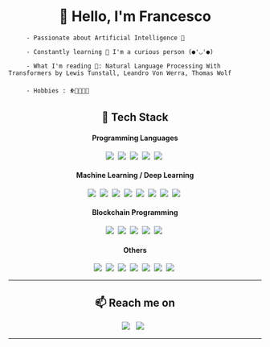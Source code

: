<h1 align="center"> 👋 Hello, I'm Francesco </h1>

<p align="center">
  <samp> 
    
         - Passionate about Artificial Intelligence 🤖
    
         - Constantly learning 📖 I'm a curious person (●'◡'●)
    
         - What I'm reading 📗: Natural Language Processing With Transformers by Lewis Tunstall, Leandro Von Werra, Thomas Wolf
    
         - Hobbies : ⛹️🏀🎶🧑‍🍳 
  </samp>
</p>

<h2 align="center"> 🔭 Tech Stack</h2>
<h4 align="center"> Programming Languages</h4>
<p align="center">
  <img src="https://img.shields.io/badge/python-3670A0?style=for-the-badge&logo=python&logoColor=ffdd54" />&nbsp;
  <img src="https://img.shields.io/badge/r-%23276DC3.svg?style=for-the-badge&logo=r&logoColor=white" />&nbsp;
  <img src="https://img.shields.io/badge/scala-%23DC322F.svg?style=for-the-badge&logo=scala&logoColor=white" />&nbsp;
  <img src="https://img.shields.io/badge/c++-%2300599C.svg?style=for-the-badge&logo=c%2B%2B&logoColor=white" />&nbsp;
  <img src="https://img.shields.io/badge/java-%23ED8B00.svg?style=for-the-badge&logo=java&logoColor=white" />&nbsp;
</p>

<h4 align="center"> Machine Learning / Deep Learning</h4>
<p align="center">
  <img src="https://img.shields.io/badge/PyTorch-%23EE4C2C.svg?style=for-the-badge&logo=PyTorch&logoColor=white" />&nbsp;
  <img src="https://img.shields.io/badge/TensorFlow-%23FF6F00.svg?style=for-the-badge&logo=TensorFlow&logoColor=white" />&nbsp;
  <img src="https://img.shields.io/badge/scikit--learn-%23F7931E.svg?style=for-the-badge&logo=scikit-learn&logoColor=white" />&nbsp;
  <img src="https://img.shields.io/badge/numpy-%23013243.svg?style=for-the-badge&logo=numpy&logoColor=white" />&nbsp;
  <img src="https://img.shields.io/badge/pandas-%23150458.svg?style=for-the-badge&logo=pandas&logoColor=white" />&nbsp;
  <img src="https://img.shields.io/badge/Plotly-%233F4F75.svg?style=for-the-badge&logo=plotly&logoColor=white" />&nbsp;
  <img src="https://img.shields.io/badge/SciPy-%230C55A5.svg?style=for-the-badge&logo=scipy&logoColor=%white" />&nbsp;
  <img src="https://img.shields.io/badge/opencv-%23white.svg?style=for-the-badge&logo=opencv&logoColor=white" />&nbsp;
</p>

<h4 align="center"> Blockchain Programming</h4>
<p align="center">
  <img src="https://img.shields.io/badge/Solidity-%23363636.svg?style=for-the-badge&logo=solidity&logoColor=white" />&nbsp;
  <img src="https://img.shields.io/badge/react-%2320232a.svg?style=for-the-badge&logo=react&logoColor=%2361DAFB" />&nbsp;
  <img src="https://img.shields.io/badge/web3.js-F16822?style=for-the-badge&logo=web3.js&logoColor=white" />&nbsp;
  <img src="https://img.shields.io/badge/html5-%23E34F26.svg?style=for-the-badge&logo=html5&logoColor=white" />&nbsp;
  <img src="https://img.shields.io/badge/css3-%231572B6.svg?style=for-the-badge&logo=css3&logoColor=white" />&nbsp;
</p>

<h4 align="center"> Others</h4>
<p align="center">
  <img src="https://img.shields.io/badge/flask-%23000.svg?style=for-the-badge&logo=flask&logoColor=white" />&nbsp;
  <img src="https://img.shields.io/badge/Qt-%23217346.svg?style=for-the-badge&logo=Qt&logoColor=white" />&nbsp;
  <img src="https://img.shields.io/badge/AWS-%23FF9900.svg?style=for-the-badge&logo=amazon-aws&logoColor=white" />&nbsp;
  <img src="https://img.shields.io/badge/GoogleCloud-%234285F4.svg?style=for-the-badge&logo=google-cloud&logoColor=white" />&nbsp;
  <img src="https://img.shields.io/badge/heroku-%23430098.svg?style=for-the-badge&logo=heroku&logoColor=white" />&nbsp;
  <img src="https://img.shields.io/badge/docker-%230db7ed.svg?style=for-the-badge&logo=docker&logoColor=white" />&nbsp;
  <img src="https://img.shields.io/badge/kubernetes-%23326ce5.svg?style=for-the-badge&logo=kubernetes&logoColor=white" />&nbsp;
</p>

<hr>

<h2  align="center">📫 Reach me on</h2>
<p align="center">
  <a target="_blank"href="https://www.linkedin.com/in/francesco-farinola-274b56184/"><img src="https://img.shields.io/badge/linkedin-%230077B5.svg?&style=for-the-badge&logo=linkedin&logoColor=white" /></a>&nbsp;&nbsp;
  <a href="mailto:francescofarinola1@gmail.com?subject=Hello%20Francesco,%20From%20Github"><img src="https://img.shields.io/badge/gmail-%23D14836.svg?&style=for-the-badge&logo=gmail&logoColor=white" /></a>&nbsp;&nbsp;
</p>

<hr>


